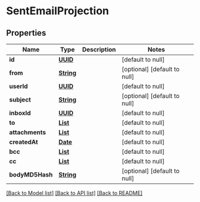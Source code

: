 # SentEmailProjection
## Properties

Name | Type | Description | Notes
------------ | ------------- | ------------- | -------------
**id** | [**UUID**](UUID) |  | [default to null]
**from** | [**String**](string) |  | [optional] [default to null]
**userId** | [**UUID**](UUID) |  | [default to null]
**subject** | [**String**](string) |  | [optional] [default to null]
**inboxId** | [**UUID**](UUID) |  | [default to null]
**to** | [**List**](string) |  | [default to null]
**attachments** | [**List**](string) |  | [default to null]
**createdAt** | [**Date**](DateTime) |  | [default to null]
**bcc** | [**List**](string) |  | [default to null]
**cc** | [**List**](string) |  | [default to null]
**bodyMD5Hash** | [**String**](string) |  | [optional] [default to null]

[[Back to Model list]](../README#documentation-for-models) [[Back to API list]](../README#documentation-for-api-endpoints) [[Back to README]](../README)

